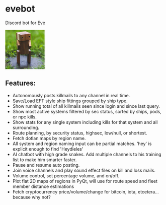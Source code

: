 # evebot
Discord bot for Eve

![logo](https://github.com/admica/evebot/blob/master/images/logo.jpg)

## Features:
* Autonomously posts killmails to any channel in real time.
* Save/Load EFT style ship fittings grouped by ship type.
* Show running total of all killmails seen since login and since last query.
* Show most active systems filtered by sec status, sorted by ships, pods, or npc kills.
* Show stats for any single system including kills for that system and all surrounding.
* Route planning, by security status, highsec, low/null, or shortest.
* Fetch dotlan maps by region name.
* All system and region naming input can be partial matches. 'hey' is explicit enough to find 'Heydieles'
* AI chatbot with high grade snakes. Add multiple channels to his training list to make him smarter faster.
* Pause and resume auto posting.
* Join voice channels and play sound effect files on kill and loss mails.
* Volume control, set percentage volume, and on/off.
* Plot flat 2D maps of regions in PyQt, will use for route speed and fleet member distance estimations
* Fetch cryptocurrency price/volume/change for bitcoin, iota, etcetera... because why not?
